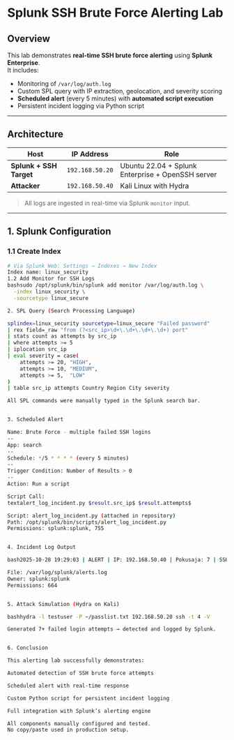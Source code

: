 # Splunk SSH Brute Force Alerting Lab

## Overview
This lab demonstrates **real-time SSH brute force alerting** using **Splunk Enterprise**.  
It includes:
- Monitoring of `/var/log/auth.log`
- Custom SPL query with IP extraction, geolocation, and severity scoring
- **Scheduled alert** (every 5 minutes) with **automated script execution**
- Persistent incident logging via Python script

---

## Architecture

| Host | IP Address | Role |
|------|------------|------|
| **Splunk + SSH Target** | `192.168.50.20` | Ubuntu 22.04 + Splunk Enterprise + OpenSSH server |
| **Attacker** | `192.168.50.40` | Kali Linux with Hydra |

> All logs are ingested in real-time via Splunk `monitor` input.

---

## 1. Splunk Configuration

### 1.1 Create Index
```bash
# Via Splunk Web: Settings → Indexes → New Index
Index name: linux_security
1.2 Add Monitor for SSH Logs
bashsudo /opt/splunk/bin/splunk add monitor /var/log/auth.log \
  -index linux_security \
  -sourcetype linux_secure

2. SPL Query (Search Processing Language)

splindex=linux_security sourcetype=linux_secure "Failed password"
| rex field=_raw "from (?<src_ip>\d+\.\d+\.\d+\.\d+) port"
| stats count as attempts by src_ip
| where attempts >= 5
| iplocation src_ip
| eval severity = case(
    attempts >= 20, "HIGH",
    attempts >= 10, "MEDIUM",
    attempts >= 5,  "LOW"
)
| table src_ip attempts Country Region City severity

All SPL commands were manually typed in the Splunk search bar.


3. Scheduled Alert

Name: Brute Force - multiple failed SSH logins
--
App: search
--
Schedule: */5 * * * * (every 5 minutes)
--
Trigger Condition: Number of Results > 0
--
Action: Run a script

Script Call:
textalert_log_incident.py $result.src_ip$ $result.attempts$

Script: alert_log_incident.py (attached in repository)
Path: /opt/splunk/bin/scripts/alert_log_incident.py
Permissions: splunk:splunk, 755


4. Incident Log Output

bash2025-10-28 19:29:03 | ALERT | IP: 192.168.50.40 | Pokusaja: 7 | SSH Brute Force

File: /var/log/splunk/alerts.log
Owner: splunk:splunk
Permissions: 664


5. Attack Simulation (Hydra on Kali)

bashhydra -l testuser -P ~/passlist.txt 192.168.50.20 ssh -t 4 -V

Generated 7+ failed login attempts → detected and logged by Splunk.


6. Conclusion

This alerting lab successfully demonstrates:

Automated detection of SSH brute force attempts

Scheduled alert with real-time response

Custom Python script for persistent incident logging

Full integration with Splunk’s alerting engine

All components manually configured and tested.
No copy/paste used in production setup.
